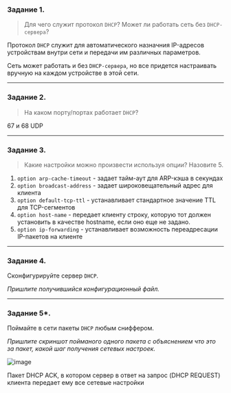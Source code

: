 ### Задание 1. 

> Для чего служит протокол `DHCP`?
> Может ли работать сеть без `DHCP-сервера`?

Протокол `DHCP` служит для автоматического назначния IP-адресов устройствам внутри сети и передачи им различных параметров.  

Сеть может работать и без `DHCP-сервера`, но все придется настраивать вручную на каждом устройстве в этой сети.

---

### Задание 2. 

>На каком порту/портах работает `DHCP`? 

67 и 68 UDP

---

### Задание 3. 

> Какие настройки можно произвести используя опции? 
> Назовите 5.  

1. `option arp-cache-timeout` - задает тайм-аут для ARP-кэша в секундах
2. `option broadcast-address` - задает широковещательный адрес для клиента
3. `option default-tcp-ttl` - устанавливает стандартное значение TTL для TCP-сегментов
4. `option host-name` - передает клиенту строку, которую тот должен установить в качестве hostname, если оно еще не задано.
5. `option ip-forwarding` - устанавливает возможность переадресации IP-пакетов на клиенте

---

### Задание 4. 

Сконфигурируйте сервер `DHCP`.

*Пришлите получившийся конфигурационный файл.*

---


### Задание 5*. 

Поймайте в сети пакеты `DHCP` любым сниффером. 

*Пришлите скриншот пойманого одного пакета с объяснением что это за пакет, какой шаг получения сетевых настроек.*

![image](https://user-images.githubusercontent.com/115862529/196968638-7f83ee5e-6866-4e62-8536-2953f76cde68.png)

Пакет DHCP ACK, в котором сервер в ответ на запрос (DHCP REQUEST) клиента передает ему все сетевые настройки
